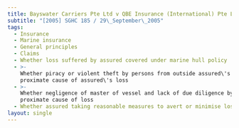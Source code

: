 ```yaml
---
title: Bayswater Carriers Pte Ltd v QBE Insurance (International) Pte Ltd
subtitle: "[2005] SGHC 185 / 29\_September\_2005"
tags:
  - Insurance
  - Marine insurance
  - General principles
  - Claims
  - Whether loss suffered by assured covered under marine hull policy
  - >-
    Whether piracy or violent theft by persons from outside assured\'s vessel
    proximate cause of assured\'s loss
  - >-
    Whether negligence of master of vessel and lack of due diligence by assured
    proximate cause of loss
  - Whether assured taking reasonable measures to avert or minimise loss
layout: single
---
```


